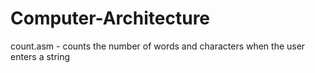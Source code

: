 # Computer-Architecture

count.asm - counts the number of words and characters when the user enters a string

